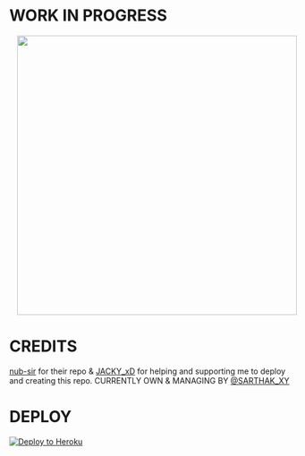 # WORK IN PROGRESS 
<a href="https://telegra.ph/file/950e2c28960bfc78386fc.jpg" imageanchor="1" style="margin-left: 1em; margin-right: 1em;"><img border="0" data-original-height="200" data-original-width="200" height="" src="https://telegra.ph/file/c011eb0e908b8cba28fa9.jpg" width="500" /></a></div>

# CREDITS 
[nub-sir](https://github.com/nub-sir) for their repo & [JACKY_xD](https://t.me/Jacky_xD) for helping and supporting me to deploy and creating this repo.
CURRENTLY OWN & MANAGING BY [@SARTHAK_XY](https://t.me/sarthak_xy)

# DEPLOY
<a href="https://heroku.com/deploy?template=https://github.com/sarthak-xd/mrbunny-robot/blob/master"> <img src="https://www2.assets.heroku.com/assets/elements/elements-buttons-2-4867044559069b937ba0fd078f5604f310a49928bd1b59fb3d2f0ff96e0d97c8.svg" alt="Deploy to Heroku" /></a></p>
